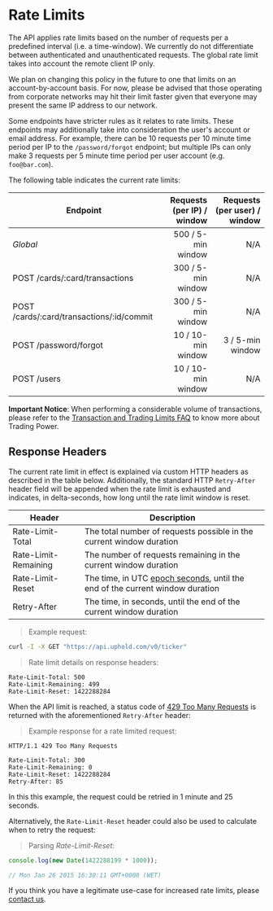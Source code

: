 # Rate Limits
The API applies rate limits based on the number of requests per a predefined interval (i.e. a time-window). We currently do not differentiate between authenticated and unauthenticated requests. The global rate limit takes into account the remote client IP only.

We plan on changing this policy in the future to one that limits on an account-by-account basis. For now, please be advised that those operating from corporate networks may hit their limit faster given that everyone may present the same IP address to our network.

Some endpoints have stricter rules as it relates to rate limits. These endpoints may additionally take into consideration the user's account or email address. For example, there can be 10 requests per 10 minute time period per IP to the `/password/forgot` endpoint; but multiple IPs can only make 3 requests per 5 minute time period per user account (e.g. `foo@bar.com`).

The following table indicates the current rate limits:

Endpoint                                  | Requests (per IP) / window | Requests (per user) / window
----------------------------------------- | -------------------------: | ---------------------------:
*Global*                                  |         500 / 5-min window |                          N/A
POST /cards/:card/transactions            |         300 / 5-min window |                          N/A
POST /cards/:card/transactions/:id/commit |         300 / 5-min window |                          N/A
POST /password/forgot                     |         10 / 10-min window |             3 / 5-min window
POST /users                               |         10 / 10-min window |                          N/A

<aside class="notice">
  <strong>Important Notice</strong>: When performing a considerable volume of transactions, please refer to the <a href="https://support.uphold.com/hc/en-us/articles/206118653-Transaction-Trading-Limits">Transaction and Trading Limits FAQ</a> to know more about Trading Power.
</aside>

## Response Headers
The current rate limit in effect is explained via custom HTTP headers as described in the table below. Additionally, the standard HTTP `Retry-After` header field will be appended when the rate limit is exhausted and indicates, in delta-seconds, how long until the rate limit window is reset.

Header               | Description
-------------------- | ----------------------------------------------------------------------------------------------------------------------
Rate-Limit-Total     | The total number of requests possible in the current window duration
Rate-Limit-Remaining | The number of requests remaining in the current window duration
Rate-Limit-Reset     | The time, in UTC [epoch seconds](http://en.wikipedia.org/wiki/Unix_time), until the end of the current window duration
Retry-After          | The time, in seconds, until the end of the current window duration

> Example request:

```bash
curl -I -X GET "https://api.uphold.com/v0/ticker"
```

> Rate limit details on response headers:

```
Rate-Limit-Total: 500
Rate-Limit-Remaining: 499
Rate-Limit-Reset: 1422288284
```

When the API limit is reached, a status code of [429 Too Many Requests](http://tools.ietf.org/html/rfc6585#section-4) is returned with the aforementioned `Retry-After` header:

> Example response for a rate limited request:

```
HTTP/1.1 429 Too Many Requests

Rate-Limit-Total: 300
Rate-Limit-Remaining: 0
Rate-Limit-Reset: 1422288284
Retry-After: 85
```

In this this example, the request could be retried in 1 minute and 25 seconds.

Alternatively, the `Rate-Limit-Reset` header could also be used to calculate when to retry the request:

> Parsing _Rate-Limit-Reset_:

```js
console.log(new Date(1422288199 * 1000));

// Mon Jan 26 2015 16:30:11 GMT+0000 (WET)
```

If you think you have a legitimate use-case for increased rate limits, please [contact us](/#support).
